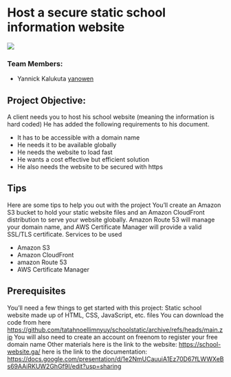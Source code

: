 # Host a secure static school information website

![](Images/aws%20projectk%20.jpg)

### Team Members: 
* Yannick Kalukuta	[yanowen](https://github.com/Yanrice)

## Project Objective: 
A client needs you to host his school website (meaning the information is hard coded) 
He has added the following requirements to his document.
* It has to be accessible with a domain name
* He needs it to be available globally
* He needs the website to load fast
* He wants a cost effective but efficient solution
* He also needs the website to be secured with https

## Tips
Here are some tips to help you out with the project
You’ll create an Amazon S3 bucket to hold your static website files and an Amazon CloudFront distribution to serve your website globally. Amazon Route 53 will manage your domain name, and AWS Certificate Manager will provide a valid SSL/TLS certificate.
Services to be used

* Amazon S3
* Amazon CloudFront
* amazon Route 53
* AWS Certificate Manager 

## Prerequisites 
You’ll need a few things to get started with this project:
Static school website made up of HTML, CSS, JavaScript, etc.
files You can download the code from here
https://github.com/tatahnoellimnyuy/schoolstatic/archive/refs/heads/main.zip
You will also need to create an account on freenom to register your free domain name
Other materials
here is the link to the website: https://school-website.ga/
here is the link to the documentation:
 https://docs.google.com/presentation/d/1e2NmUCauuiA1Ez70D67fLWWXeBs69AAiRKUW2GhGf9I/edit?usp=sharing
